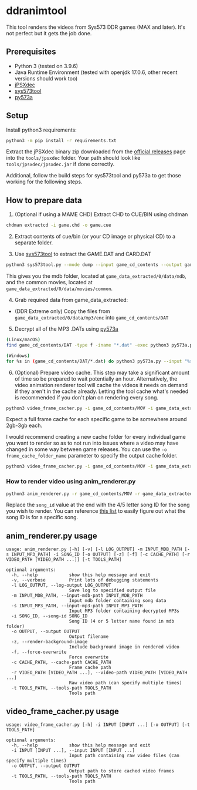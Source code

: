 # ddranimtool

This tool renders the videos from Sys573 DDR games (MAX and later). It's not perfect but it gets the job done.

## Prerequisites
- Python 3 (tested on 3.9.6)
- Java Runtime Environment (tested with openjdk 17.0.6, other recent versions should work too)
- [jPSXdec](https://github.com/m35/jpsxdec/releases)
- [sys573tool](https://github.com/987123879113/gobbletools/tree/master/sys573/sys573tool)
- [py573a](https://github.com/987123879113/gobbletools/tree/master/sys573/py573a)

## Setup
Install python3 requirements:
```sh
python3 -m pip install -r requirements.txt
```

Extract the jPSXdec binary zip downloaded from the [official releases](https://github.com/m35/jpsxdec/releases) page into the `tools/jpsxdec` folder. Your path should look like `tools/jpsxdec/jpsxdec.jar` if done correctly.

Additional, follow the build steps for sys573tool and py573a to get those working for the following steps.

## How to prepare data

1. (Optional if using a MAME CHD) Extract CHD to CUE/BIN using chdman
```sh
chdman extractcd -i game.chd -o game.cue
```

2. Extract contents of cue/bin (or your CD image or physical CD) to a separate folder.

3. Use [sys573tool](https://github.com/987123879113/gobbletools/tree/master/sys573/sys573tool) to extract the GAME.DAT and CARD.DAT
```sh
python3 sys573tool.py --mode dump --input game_cd_contents --output game_data_extracted
```
This gives you the mdb folder, located at `game_data_extracted/0/data/mdb`, and the common movies, located at `game_data_extracted/0/data/movies/common`.

4. Grab required data from game_data_extracted:
- (DDR Extreme only) Copy the files from `game_data_extracted/0/data/mp3/enc` into `game_cd_contents/DAT`

5. Decrypt all of the MP3 .DATs using [py573a](https://github.com/987123879113/gobbletools/tree/master/sys573/py573a)
```sh
(Linux/macOS)
find game_cd_contents/DAT -type f -iname "*.dat" -exec python3 py573a.py --input "{}" \;

(Windows)
for %s in (game_cd_contents/DAT/*.dat) do python3 py573a.py --input "%s""
```

6. (Optional) Prepare video cache. This step may take a significant amount of time so be prepared to wait potentially an hour. Alternatively, the video animation renderer tool will cache the videos it needs on demand if they aren't in the cache already. Letting the tool cache what's needed is recommended if you don't plan on rendering every song.
```sh
python3 video_frame_cacher.py -i game_cd_contents/MOV -i game_data_extracted/0/data/movies/common
```
Expect a full frame cache for each specific game to be somewhere around 2gb-3gb each.

I would recommend creating a new cache folder for every individual game you want to render so as to not run into issues where a video may have changed in some way between game releases. You can use the `-o frame_cache_folder_name` parameter to specify the output cache folder.
```sh
python3 video_frame_cacher.py -i game_cd_contents/MOV -i game_data_extracted/0/data/movies/common -o frame_cache_folder_name
```
### How to render video using anim_renderer.py
```sh
python3 anim_renderer.py -r game_cd_contents/MOV -r game_data_extracted/0/data/movies/common -m game_data_extracted/0/data/mdb -s game_cd_contents/DAT -c frame_cache_folder_name -i song_id
```

Replace the `song_id` value at the end with the 4/5 letter song ID for the song you wish to render. You can reference [this list](https://zenius-i-vanisher.com/ddrmasterlist.txt) to easily figure out what the song ID is for a specific song.

## anim_renderer.py usage
```
usage: anim_renderer.py [-h] [-v] [-l LOG_OUTPUT] -m INPUT_MDB_PATH [-s INPUT_MP3_PATH] -i SONG_ID [-o OUTPUT] [-z] [-f] [-c CACHE_PATH] [-r VIDEO_PATH [VIDEO_PATH ...]] [-t TOOLS_PATH]

optional arguments:
  -h, --help            show this help message and exit
  -v, --verbose         Print lots of debugging statements
  -l LOG_OUTPUT, --log-output LOG_OUTPUT
                        Save log to specified output file
  -m INPUT_MDB_PATH, --input-mdb-path INPUT_MDB_PATH
                        Input mdb folder containing song data
  -s INPUT_MP3_PATH, --input-mp3-path INPUT_MP3_PATH
                        Input MP3 folder containing decrypted MP3s
  -i SONG_ID, --song-id SONG_ID
                        Song ID (4 or 5 letter name found in mdb folder)
  -o OUTPUT, --output OUTPUT
                        Output filename
  -z, --render-background-image
                        Include background image in rendered video
  -f, --force-overwrite
                        Force overwrite
  -c CACHE_PATH, --cache-path CACHE_PATH
                        Frame cache path
  -r VIDEO_PATH [VIDEO_PATH ...], --video-path VIDEO_PATH [VIDEO_PATH ...]
                        Raw video path (can specify multiple times)
  -t TOOLS_PATH, --tools-path TOOLS_PATH
                        Tools path
```

## video_frame_cacher.py usage
```
usage: video_frame_cacher.py [-h] -i INPUT [INPUT ...] [-o OUTPUT] [-t TOOLS_PATH]

optional arguments:
  -h, --help            show this help message and exit
  -i INPUT [INPUT ...], --input INPUT [INPUT ...]
                        Input path containing raw video files (can specify multiple times)
  -o OUTPUT, --output OUTPUT
                        Output path to store cached video frames
  -t TOOLS_PATH, --tools-path TOOLS_PATH
                        Tools path
```